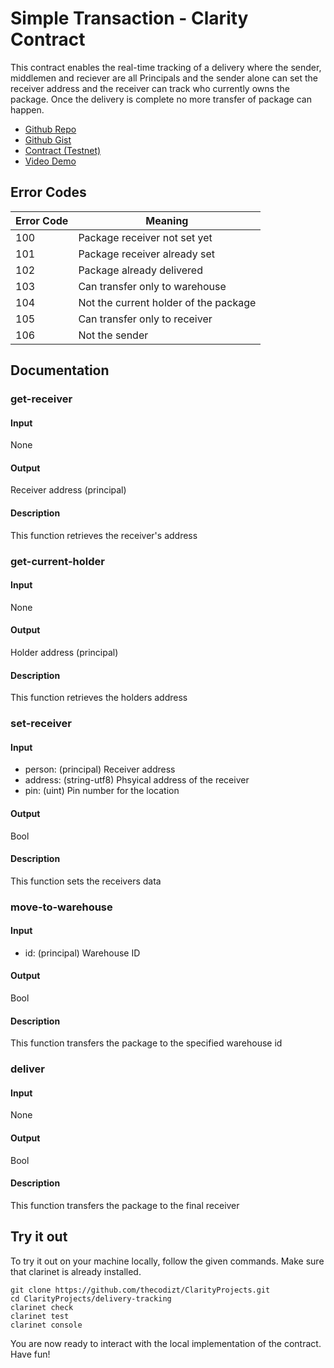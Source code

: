 # Simple Transaction - Clarity Contract

This contract enables the real-time tracking of a delivery where the sender, middlemen and reciever are all Principals and the sender alone can set the receiver address and the receiver can track who currently owns the package. Once the delivery is complete no more transfer of package can happen.

- [Github Repo](https://github.com/thecodizt/ClarityProjects/tree/master/delivery-tracking)
- [Github Gist](https://gist.github.com/thecodizt/a37bf6dac3e20ae9c254e9446f63334e)
- [Contract (Testnet)](https://explorer.stacks.co/txid/0xedb8c5d56dd4418be9e796ee03e90f54aedca5a0940fe1695e15a7edfa2bc644?chain=testnet)
- [Video Demo]()

## Error Codes

| Error Code | Meaning |
| ---------- | ------- |
| 100 | Package receiver not set yet |
| 101 | Package receiver already set |
| 102 | Package already delivered |
| 103 | Can transfer only to warehouse |
| 104 | Not the current holder of the package |
| 105 | Can transfer only to receiver |
| 106 | Not the sender |

## Documentation

### get-receiver

#### Input
None

#### Output
Receiver address (principal)

#### Description
This function retrieves the receiver's address

### get-current-holder

#### Input
None

#### Output
Holder address (principal)

#### Description
This function retrieves the holders address

### set-receiver

#### Input
- person: (principal) Receiver address
- address: (string-utf8) Phsyical address of the receiver
- pin: (uint) Pin number for the location

#### Output
Bool

#### Description
This function sets the receivers data

### move-to-warehouse

#### Input
- id: (principal) Warehouse ID

#### Output
Bool

#### Description
This function transfers the package to the specified warehouse id

### deliver

#### Input
None

#### Output
Bool

#### Description
This function transfers the package to the final receiver


## Try it out

To try it out on your machine locally, follow the given commands. Make sure that clarinet is already installed.

```console
git clone https://github.com/thecodizt/ClarityProjects.git
cd ClarityProjects/delivery-tracking
clarinet check
clarinet test
clarinet console
```

You are now ready to interact with the local implementation of the contract. Have fun!